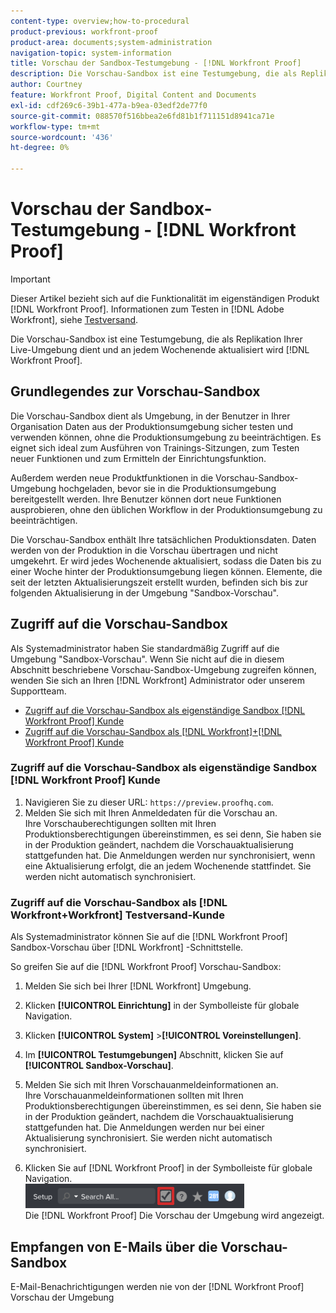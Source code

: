 ```yaml
---
content-type: overview;how-to-procedural
product-previous: workfront-proof
product-area: documents;system-administration
navigation-topic: system-information
title: Vorschau der Sandbox-Testumgebung - [!DNL Workfront Proof]
description: Die Vorschau-Sandbox ist eine Testumgebung, die als Replikation Ihrer Live-Umgebung dient und an jedem Wochenende aktualisiert wird [!DNL Workfront Proof].
author: Courtney
feature: Workfront Proof, Digital Content and Documents
exl-id: cdf269c6-39b1-477a-b9ea-03edf2de77f0
source-git-commit: 088570f516bbea2e6fd81b1f711151d8941ca71e
workflow-type: tm+mt
source-wordcount: '436'
ht-degree: 0%

---
```


# Vorschau der Sandbox-Testumgebung - [!DNL Workfront Proof]

>[!IMPORTANT]
>
>Dieser Artikel bezieht sich auf die Funktionalität im eigenständigen Produkt [!DNL Workfront Proof]. Informationen zum Testen in [!DNL Adobe Workfront], siehe [Testversand](../../../review-and-approve-work/proofing/proofing.md).

Die Vorschau-Sandbox ist eine Testumgebung, die als Replikation Ihrer Live-Umgebung dient und an jedem Wochenende aktualisiert wird [!DNL Workfront Proof].

## Grundlegendes zur Vorschau-Sandbox

Die Vorschau-Sandbox dient als Umgebung, in der Benutzer in Ihrer Organisation Daten aus der Produktionsumgebung sicher testen und verwenden können, ohne die Produktionsumgebung zu beeinträchtigen. Es eignet sich ideal zum Ausführen von Trainings-Sitzungen, zum Testen neuer Funktionen und zum Ermitteln der Einrichtungsfunktion.

Außerdem werden neue Produktfunktionen in die Vorschau-Sandbox-Umgebung hochgeladen, bevor sie in die Produktionsumgebung bereitgestellt werden. Ihre Benutzer können dort neue Funktionen ausprobieren, ohne den üblichen Workflow in der Produktionsumgebung zu beeinträchtigen.

Die Vorschau-Sandbox enthält Ihre tatsächlichen Produktionsdaten. Daten werden von der Produktion in die Vorschau übertragen und nicht umgekehrt. Er wird jedes Wochenende aktualisiert, sodass die Daten bis zu einer Woche hinter der Produktionsumgebung liegen können. Elemente, die seit der letzten Aktualisierungszeit erstellt wurden, befinden sich bis zur folgenden Aktualisierung in der Umgebung &quot;Sandbox-Vorschau&quot;.

## Zugriff auf die Vorschau-Sandbox

Als Systemadministrator haben Sie standardmäßig Zugriff auf die Umgebung &quot;Sandbox-Vorschau&quot;. Wenn Sie nicht auf die in diesem Abschnitt beschriebene Vorschau-Sandbox-Umgebung zugreifen können, wenden Sie sich an Ihren [!DNL Workfront] Administrator oder unserem Supportteam.

* [Zugriff auf die Vorschau-Sandbox als eigenständige Sandbox [!DNL Workfront Proof] Kunde](#accessing-the-preview-sandbox-as-a-stand-alone-workfront-proof-customer)
* [Zugriff auf die Vorschau-Sandbox als [!DNL Workfront]+[!DNL Workfront Proof] Kunde](#accessing-the-preview-sandbox-as-a-workfrontworkfront-proof-customer)

### Zugriff auf die Vorschau-Sandbox als eigenständige Sandbox [!DNL Workfront Proof] Kunde

1. Navigieren Sie zu dieser URL:  `https://preview.proofhq.com`.
1. Melden Sie sich mit Ihren Anmeldedaten für die Vorschau an.\
   Ihre Vorschauberechtigungen sollten mit Ihren Produktionsberechtigungen übereinstimmen, es sei denn, Sie haben sie in der Produktion geändert, nachdem die Vorschauaktualisierung stattgefunden hat. Die Anmeldungen werden nur synchronisiert, wenn eine Aktualisierung erfolgt, die an jedem Wochenende stattfindet. Sie werden nicht automatisch synchronisiert.

### Zugriff auf die Vorschau-Sandbox als [!DNL Workfront+Workfront] Testversand-Kunde

Als Systemadministrator können Sie auf die [!DNL Workfront Proof] Sandbox-Vorschau über [!DNL Workfront] -Schnittstelle.

So greifen Sie auf die [!DNL Workfront Proof] Vorschau-Sandbox:

1. Melden Sie sich bei Ihrer [!DNL Workfront] Umgebung.
1. Klicken **[!UICONTROL Einrichtung]** in der Symbolleiste für globale Navigation.
1. Klicken **[!UICONTROL System]** >**[!UICONTROL Voreinstellungen]**.

1. Im **[!UICONTROL Testumgebungen]** Abschnitt, klicken Sie auf **[!UICONTROL Sandbox-Vorschau]**.

1. Melden Sie sich mit Ihren Vorschauanmeldeinformationen an.\
   Ihre Vorschauanmeldeinformationen sollten mit Ihren Produktionsberechtigungen übereinstimmen, es sei denn, Sie haben sie in der Produktion geändert, nachdem die Vorschauaktualisierung stattgefunden hat. Die Anmeldungen werden nur bei einer Aktualisierung synchronisiert. Sie werden nicht automatisch synchronisiert.
1. Klicken Sie auf [!DNL Workfront Proof] in der Symbolleiste für globale Navigation.\
   ![proof_access_proofhq.png](assets/proof-access-proofhq-350x39.png)\
   Die [!DNL Workfront Proof] Die Vorschau der Umgebung wird angezeigt.

## Empfangen von E-Mails über die Vorschau-Sandbox

E-Mail-Benachrichtigungen werden nie von der [!DNL Workfront Proof] Vorschau der Umgebung
